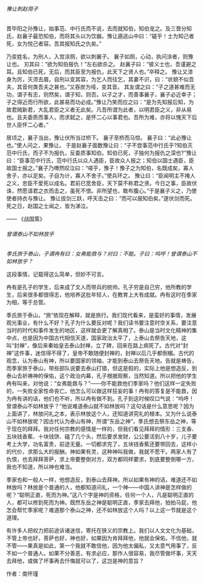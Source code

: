 

###### 豫让刺赵简子

晋毕阳之孙豫让，始事范、中行氏而不说，去而就知伯，知伯宠之。及三晋分知氏，赵襄子最恐知伯，而将其头以为饮器。豫让遁逃山中曰：“磋乎！士为知己者死，女为悦己者容。吾其报知氏之仇矣。”

<!-- more -->

乃变姓名，为刑人，入宫涂厕，欲以刺襄子。 襄子如厕，心动，执问涂者，则豫让也。 刃其曰：“欲为知伯报仇！”左右欲杀之。 赵襄子曰：“彼义士也，吾谨避之耳。且知伯已死，无后，而其臣至为报仇，此天下之贤人也。”卒释之。 豫让又漆身为厉，灭须去眉，自刑以变其容，为乞人而往乞，其妻不识，曰：“状貌不似吾夫，其音何类吾夫之甚也。”又吞炭为哑，变其音。 其友谓之曰：“子之道甚难而无功，谓子有志，则然矣，谓子知，则否。以子之才，而善事襄子，襄子必近幸子；子之得近而行所欲，此甚易而功必成。”豫让乃笑而应之曰：“是为先知报后知，为故君贼新君，大乱君臣之义者无此矣。凡吾所谓为此者，以明君臣之义，非从易也。且夫委质而事人，而求弑之，是怀二心以事君也。吾所为难，亦将以愧天下后世人臣怀二心者。”

居顷之，襄子当出，豫让伏所当过桥下。 襄子至桥而马惊。 襄子曰：“此必豫让也。”使人问之，果豫让。 于是赵襄子面数豫让曰：“子不尝事范中行氏乎?知伯灭范中行氏，而子不为报仇，反委质事知伯。知伯已死，子独何为报仇之深也?”豫让曰：“臣事范中行氏，范中行氏以众人遇臣，臣故众人报之；知伯以国士遇臣，臣故国士报之。”襄子乃喟然叹泣曰：“嗟乎，豫子！豫子之为知伯，名既成矣，寡人舍子，亦以足矣。子自为计，寡人不舍子。”使兵环之。 豫让曰：“臣闻明主不掩人之义，忠臣不爱死以成名。君前已宽舍臣，天下莫不称君之贤。今日之事，臣故伏诛，然愿请君之衣而击之，虽死不恨。非所望也，敢布腹心。”于是襄子义之，乃使使者持衣与豫让。 豫让拔剑三跃，呼天击之曰：“而可以报知伯矣。”遂伏剑而死。 死之日，赵国之士闻之，皆为涕泣。

—— 《战国策》



###### 曾谓泰山不如林放乎

*季氏旅于泰山，子谓冉有曰：女弗能救与？对曰：不能。子曰：呜呼！曾谓泰山不如林放乎？*



这段事情，记载得这么简单，但妙不可言。



冉有是孔子的学生，后来成了文人而带兵的统帅。孔子穷是自己穷，他所教的学生，后来很多都很得志，他培养这批年轻人，在教育上大有成就。冉有这时在季家为相，等于总管。



季氏旅于泰山，“旅”依现在解释，就是旅行。我们现代看来，是蛮好的事情，发展观光事业，有什么不好？孔子为什么要反对呢？我们读书要注意时空关系，要注意当时的时代和事件发生的地区，这样就会更了解真相了。泰山是当时文化精神的集中点，也是因为中国古代相信天道，国家政治太平了，上泰山去祭告天地，这叫“封禅”，像后来秦始皇去泰山封禅，立了碑，回来在路上病死了。古代对“封禅”这件事，迷信得不得了，皇帝不敢随便封禅的，封禅以后几乎都倒楣。古代的观念，认为泰山有神，所以要国家的领袖，才能到泰山去祭告天地。告就是祷告，而季家旅于泰山，带些部队说要去泰山打猎，但这是假的，实际上他是想造反，到泰山去祈祷神的保佑，这个政治内幕，孔子根据观察，当然知道。所以把他的学生冉有叫来，对他说：“女弗能救与？”——你不能救他们季家吗？他们这样一定失败的，一失败全家性命丧亡。他怎么可以做这样狂妄的事！冉有的答复是不能救，因为冉有讲的话，他们也不听，所以冉有做不到。孔子到这时候叹口气说：“呜呼！曾谓泰山不如林放乎？”他说难道泰山就不如林放吗？这句话是什么意思呢？因为上面讲了，林放问礼之本，表示林放这个人，还知道讲究礼的根本。又为什么说泰山不如林放呢？因古代认为泰山有神，所谓“东岳之神”，季氏想去祭东岳之神，等于现在的拜拜。我对任何宗教的感情是一样的，但我们看见拜拜的情形：三支香、五块钱香蕉、十块钱饼、磕了几个头，然后要求发财，公公要活到八十岁，儿子要考上大学，功名富贵，前途无量。一切都求完了，五块钱香蕉还要带回去，这样小的代价，求那么大的报酬。神如果有灵，这种神叫我做，我就不愿干。两家人有了仇恨，也去拜拜菩萨，求上帝要整倒对方，双方都同样要求，到底要整倒哪一方，我也不知道，所以神也难当。



季家也和一般人一样，他想造反，到泰山去拜神。所以如果有神的话，难道还不如林放吗？林放是个普通的人，他都知道问礼，一个神——中国人讲神是怎样做的呢？“聪明正直，死而为神。”这八个字是神的资格，任何一个人，凡是聪明正直的人，都可以修到死而为神。既然东岳之神是聪明正直，季家去拜他，拍拍马屁，他怎会帮忙季家呢？难道那个泰山之神，还不如林放这个人吗？以上这一节就是这个道理。



有许多人把权力把前途诉诸迷信，寄托在狭义的宗教上。我们以人文文化为基础，不管上帝也好，菩萨也好，神也好，如果因为肯拜拜他，他就会保佑，不信他，就不管——果真是如此，第一个我就不敢信他，因为他太偏私，又太意气用事了，反不如一个普通人。如果不分善恶，有求必应，那作人很容易，我尽管做坏事，天天去拜他，或做了坏事再去忏悔就可以了，这岂是神的意旨？



作者：南怀瑾